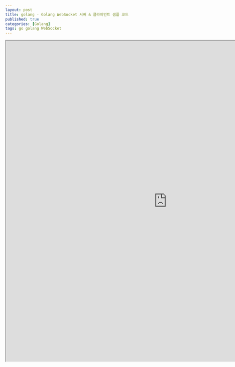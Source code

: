 ```yaml
---
layout: post
title: golang - Golang WebSocket 서버 & 클라이언트 샘플 코드
published: true
categories: [Golang]
tags: go golang WebSocket
---
```

<iframe width="1024" height="1024" src="https://docs.google.com/document/d/e/2PACX-1vTHlN3rA97b64y4a-Ze0eKogtddmAPXFQhz19rEneYLN6MlvwweWaqWlNzwYGqWkTIXAet5qORrMvA-/pub?embedded=true"></iframe>    
  